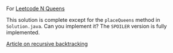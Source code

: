 For [Leetcode N Queens](https://leetcode.com/problems/n-queens/)

This solution is complete except for the `placeQueens` method in `Solution.java`. Can you implement it?  The `SPOILER` version is fully implemented.

[Article on recursive backtracking](https://medium.com/swlh/recursive-backtracking-for-combinatorial-path-finding-and-sudoku-solver-algorithms-1bf46ba2838c)
